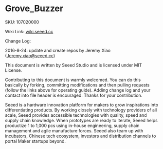 # Grove_Buzzer
SKU: 107020000

Wiki Link: [wiki.seeed.cc](wiki.seeed.cc)

Change Log:

2016-8-24: update and create repos by Jeremy Xiao (Jeremy.xiao@seeed.cc)

This document is written by Seeed Studio and is licensed under MIT License.

Contributing to this document is warmly welcomed. You can do this basically by forking, committing modifications and then pulling requests (follow the links above for operating guide). Adding change log and your contact into file header is encouraged. Thanks for your contribution.

Seeed is a hardware innovation platform for makers to grow inspirations into differentiating products. By working closely with technology providers of all scale, Seeed provides accessible technologies with quality, speed and supply chain knowledge. When prototypes are ready to iterate, Seeed helps productize 1 to 1,000 pcs using in-house engineering, supply chain management and agile manufacture forces. Seeed also team up with incubators, Chinese tech ecosystem, investors and distribution channels to portal Maker startups beyond.
